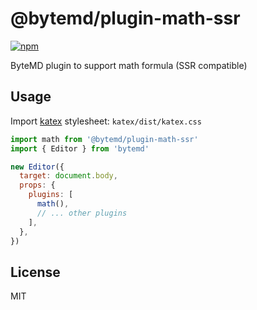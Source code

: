 # @bytemd/plugin-math-ssr

[![npm](https://img.shields.io/npm/v/@bytemd/plugin-math-ssr.svg)](https://npm.im/@bytemd/plugin-math-ssr)

ByteMD plugin to support math formula (SSR compatible)

## Usage

Import [katex](https://katex.org/) stylesheet: `katex/dist/katex.css`

```js
import math from '@bytemd/plugin-math-ssr'
import { Editor } from 'bytemd'

new Editor({
  target: document.body,
  props: {
    plugins: [
      math(),
      // ... other plugins
    ],
  },
})
```

## License

MIT
